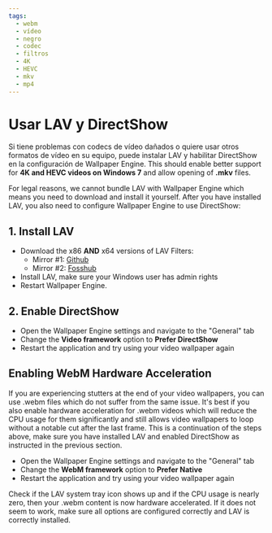```yaml
---
tags:
  - webm
  - vídeo
  - negro
  - codec
  - filtros
  - 4K
  - HEVC
  - mkv
  - mp4
---
```


# Usar LAV y DirectShow
Si tiene problemas con codecs de vídeo dañados o quiere usar otros formatos de vídeo en su equipo, puede instalar LAV y habilitar DirectShow en la configuración de Wallpaper Engine. This should enable better support for **4K and HEVC videos on Windows 7** and allow opening of **.mkv** files.

For legal reasons, we cannot bundle LAV with Wallpaper Engine which means you need to download and install it yourself. After you have installed LAV, you also need to configure Wallpaper Engine to use DirectShow:

## 1. Install LAV
* Download the x86 **AND** x64 versions of LAV Filters:
  * Mirror #1: [Github](https://github.com/Nevcairiel/LAVFilters/releases)
  * Mirror #2: [Fosshub](https://www.fosshub.com/LAV-Filters.html)
* Install LAV, make sure your Windows user has admin rights
* Restart Wallpaper Engine.

## 2. Enable DirectShow
* Open the Wallpaper Engine settings and navigate to the "General" tab
* Change the **Video framework** option to **Prefer DirectShow**
* Restart the application and try using your video wallpaper again

## Enabling WebM Hardware Acceleration
If you are experiencing stutters at the end of your video wallpapers, you can use .webm files which do not suffer from the same issue. It's best if you also enable hardware acceleration for .webm videos which will reduce the CPU usage for them significantly and still allows video wallpapers to loop without a notable cut after the last frame. This is a continuation of the steps above, make sure you have installed LAV and enabled DirectShow as instructed in the previous section.
* Open the Wallpaper Engine settings and navigate to the "General" tab
* Change the **WebM framework** option to **Prefer Native**
* Restart the application and try using your video wallpaper again

Check if the LAV system tray icon shows up and if the CPU usage is nearly zero, then your .webm content is now hardware accelerated. If it does not seem to work, make sure all options are configured correctly and LAV is correctly installed.